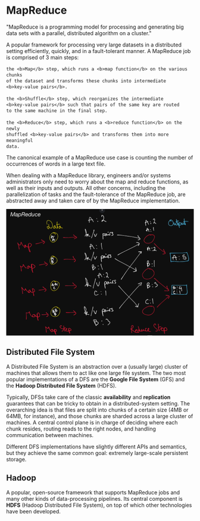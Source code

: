 
# MapReduce

  "MapReduce is a programming model for processing and generating big data sets with a parallel, distributed algorithm on a cluster."

  A popular framework for processing very large datasets in a distributed
  setting efficiently, quickly, and in a fault-tolerant manner. A MapReduce job
  is comprised of 3 main steps:

    the <b>Map</b> step, which runs a <b>map function</b> on the various chunks
    of the dataset and transforms these chunks into intermediate
    <b>key-value pairs</b>.

    the <b>Shuffle</b> step, which reorganizes the intermediate
    <b>key-value pairs</b> such that pairs of the same key are routed
    to the same machine in the final step.

    the <b>Reduce</b> step, which runs a <b>reduce function</b> on the newly
    shuffled <b>key-value pairs</b> and transforms them into more meaningful
    data.

  The canonical example of a MapReduce use case is counting the number of
  occurrences of words in a large text file.

  When dealing with a MapReduce library, engineers and/or systems administrators
  only need to worry about the map and reduce functions, as well as their inputs
  and outputs. All other concerns, including the parallelization of tasks and
  the fault-tolerance of the MapReduce job, are abstracted away and taken care
  of by the MapReduce implementation.

![](./map_reduce.PNG)

## Distributed File System

  A Distributed File System is an abstraction over a (usually large) cluster of
  machines that allows them to act like one large file system. The two most
  popular implementations of a DFS are the <b>Google File System</b> (GFS) and
  the <b>Hadoop Distributed File System</b> (HDFS).

  Typically, DFSs take care of the classic <b>availability</b> and
  <b>replication</b> guarantees that can be tricky to obtain in a
  distributed-system setting. The overarching idea is that files are split into
  chunks of a certain size (4MB or 64MB, for instance), and those chunks are
  sharded across a large cluster of machines. A central control plane is in
  charge of deciding where each chunk resides, routing reads to the right nodes,
  and handling communication between machines.

  Different DFS implementations have slightly different APIs and semantics, but
  they achieve the same common goal: extremely large-scale persistent storage.

## Hadoop

  A popular, open-source framework that supports MapReduce jobs and many
  other kinds of data-processing pipelines. Its central component is <b>HDFS</b>
  (Hadoop Distributed File System), on top of which other technologies have
  been developed.
